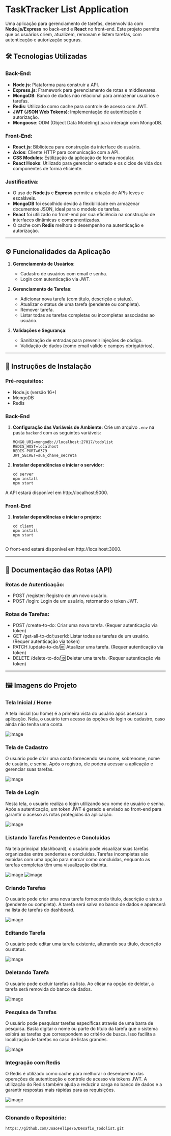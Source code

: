 # TaskTracker List Application

Uma aplicação para gerenciamento de tarefas, desenvolvida com **Node.js/Express** no back-end e **React** no front-end. Este projeto permite que os usuários criem, atualizem, removam e listem tarefas, com autenticação e autorização seguras.

## 🛠 Tecnologias Utilizadas

### Back-End:
- **Node.js**: Plataforma para construir a API.
- **Express.js**: Framework para gerenciamento de rotas e middlewares.
- **MongoDB**: Banco de dados não relacional para armazenar usuários e tarefas.
- **Redis**: Utilizado como cache para controle de acesso com JWT.
- **JWT (JSON Web Tokens)**: Implementação de autenticação e autorização.
- **Mongoose**: ODM (Object Data Modeling) para interagir com MongoDB.

### Front-End:
- **React.js**: Biblioteca para construção da interface do usuário.
- **Axios**: Cliente HTTP para comunicação com a API.
- **CSS Modules**: Estilização da aplicação de forma modular.
- **React Hooks**: Utilizado para gerenciar o estado e os ciclos de vida dos componentes de forma eficiente.

### Justificativa:
- O uso de **Node.js** e **Express** permite a criação de APIs leves e escaláveis.
- **MongoDB** foi escolhido devido à flexibilidade em armazenar documentos JSON, ideal para o modelo de tarefas.
- **React** foi utilizado no front-end por sua eficiência na construção de interfaces dinâmicas e componentizadas.
- O cache com **Redis** melhora o desempenho na autenticação e autorização.

---

## ⚙️ Funcionalidades da Aplicação

1. **Gerenciamento de Usuários**:
   - Cadastro de usuários com email e senha.
   - Login com autenticação via JWT.
   
2. **Gerenciamento de Tarefas**:
   - Adicionar nova tarefa (com título, descrição e status).
   - Atualizar o status de uma tarefa (pendente ou completa).
   - Remover tarefa.
   - Listar todas as tarefas completas ou incompletas associadas ao usuário.
   
3. **Validações e Segurança**:
   - Sanitização de entradas para prevenir injeções de código.
   - Validação de dados (como email válido e campos obrigatórios).

---

## 🚀 Instruções de Instalação

### Pré-requisitos:
- Node.js (versão 16+)
- MongoDB
- Redis

### Back-End

1. **Configuração das Variáveis de Ambiente:**
   Crie um arquivo `.env` na pasta `backend` com as seguintes variáveis:

   ```env
   MONGO_URI=mongodb://localhost:27017/todolist
   REDIS_HOST=localhost
   REDIS_PORT=6379
   JWT_SECRET=sua_chave_secreta
   
2. **Instalar dependências e iniciar o servidor:**

    ```env
   cd server
   npm install
   npm start

  A API estará disponível em http://localhost:5000.


### Front-End

1. **Instalar dependências e iniciar o projeto:**
   ```env
   cd client
   npm install
   npm start


 O front-end estará disponível em http://localhost:3000.

 ---

 ## 📄 Documentação das Rotas (API)

 
### Rotas de Autenticação:

- POST /register: Registro de um novo usuário.
- POST /login: Login de um usuário, retornando o token JWT.

### Rotas de Tarefas:

- POST /create-to-do: Criar uma nova tarefa. (Requer autenticação via token)
- GET /get-all-to-do/:userId: Listar todas as tarefas de um usuário. (Requer autenticação via token)
- PATCH /update-to-do/:id: Atualizar uma tarefa. (Requer autenticação via token)
- DELETE /delete-to-do/:id: Deletar uma tarefa. (Requer autenticação via token)

---

## 🖼️ Imagens do Projeto

### Tela Inicial / Home

A tela inicial (ou home) é a primeira vista do usuário após acessar a aplicação. Nela, o usuário tem acesso às opções de login ou cadastro, caso ainda não tenha uma conta.

![image](https://github.com/user-attachments/assets/4e449e4b-63ed-421f-b1cc-e1b1455ac5e1)

### Tela de Cadastro

O usuário pode criar uma conta fornecendo seu nome, sobrenome, nome de usuário, e senha. Após o registro, ele poderá acessar a aplicação e gerenciar suas tarefas.

![image](https://github.com/user-attachments/assets/5df6eefc-24af-434b-96a8-177c23689710)


### Tela de Login

Nesta tela, o usuário realiza o login utilizando seu nome de usuário e senha. Após a autenticação, um token JWT é gerado e enviado ao front-end para garantir o acesso às rotas protegidas da aplicação.

![image](https://github.com/user-attachments/assets/4575978e-a798-453c-8bfe-16ff43c6a9de)

### Listando Tarefas Pendentes e Concluídas

Na tela principal (dashboard), o usuário pode visualizar suas tarefas organizadas entre pendentes e concluídas. Tarefas incompletas são exibidas com uma opção para marcar como concluídas, enquanto as tarefas completas têm uma visualização distinta.

![image](https://github.com/user-attachments/assets/7a955ae1-9f59-4d51-b38f-95d532334b64)
![image](https://github.com/user-attachments/assets/15cbe9db-5259-48c2-a1b3-19b1a3f52e72)


### Criando Tarefas

O usuário pode criar uma nova tarefa fornecendo título, descrição e status (pendente ou completa). A tarefa será salva no banco de dados e aparecerá na lista de tarefas do dashboard.

![image](https://github.com/user-attachments/assets/5698291d-2edd-49db-bbf2-5a420d648280)

### Editando Tarefa

O usuário pode editar uma tarefa existente, alterando seu título, descrição ou status.

![image](https://github.com/user-attachments/assets/addeda45-e26c-4f7b-bc02-72a1ad3b5af2)

### Deletando Tarefa

O usuário pode excluir tarefas da lista. Ao clicar na opção de deletar, a tarefa será removida do banco de dados.

![image](https://github.com/user-attachments/assets/8044eaed-778a-4aa4-9a11-59789761b842)

### Pesquisa de Tarefas

O usuário pode pesquisar tarefas específicas através de uma barra de pesquisa. Basta digitar o nome ou parte do título da tarefa que o sistema exibirá as tarefas que correspondem ao critério de busca. Isso facilita a localização de tarefas no caso de listas grandes.

![image](https://github.com/user-attachments/assets/3cfcd00b-481f-43d5-8973-d3abd3e765d6)

### Integração com Redis

O Redis é utilizado como cache para melhorar o desempenho das operações de autenticação e controle de acesso via tokens JWT. A utilização do Redis também ajuda a reduzir a carga no banco de dados e a garantir respostas mais rápidas para as requisições.

![image](https://github.com/user-attachments/assets/897be9e9-3e2c-4562-8345-1f3a22f375d3)


---

### Clonando o Repositório:
```bash
https://github.com/JoaoFelipe76/Desafio_Todolist.git

